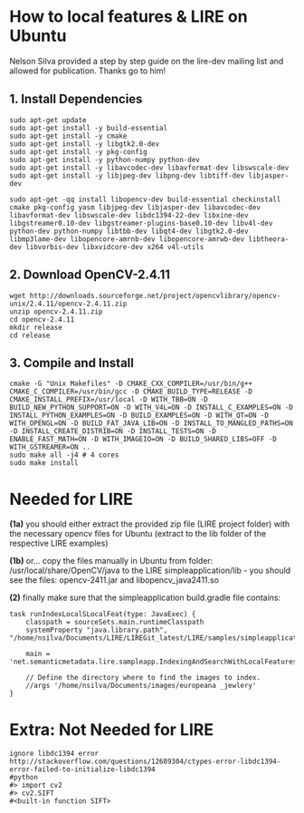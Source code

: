 # How to local features & LIRE on Ubuntu
Nelson Silva provided a step by step guide on the lire-dev mailing list and allowed for publication. Thanks go to him! 

## 1. Install Dependencies
```
sudo apt-get update
sudo apt-get install -y build-essential
sudo apt-get install -y cmake
sudo apt-get install -y libgtk2.0-dev
sudo apt-get install -y pkg-config
sudo apt-get install -y python-numpy python-dev
sudo apt-get install -y libavcodec-dev libavformat-dev libswscale-dev
sudo apt-get install -y libjpeg-dev libpng-dev libtiff-dev libjasper-dev
 
sudo apt-get -qq install libopencv-dev build-essential checkinstall cmake pkg-config yasm libjpeg-dev libjasper-dev libavcodec-dev libavformat-dev libswscale-dev libdc1394-22-dev libxine-dev libgstreamer0.10-dev libgstreamer-plugins-base0.10-dev libv4l-dev python-dev python-numpy libtbb-dev libqt4-dev libgtk2.0-dev libmp3lame-dev libopencore-amrnb-dev libopencore-amrwb-dev libtheora-dev libvorbis-dev libxvidcore-dev x264 v4l-utils
```

## 2. Download OpenCV-2.4.11
```
wget http://downloads.sourceforge.net/project/opencvlibrary/opencv-unix/2.4.11/opencv-2.4.11.zip
unzip opencv-2.4.11.zip
cd opencv-2.4.11
mkdir release
cd release
``` 
## 3. Compile and Install
```
cmake -G "Unix Makefiles" -D CMAKE_CXX_COMPILER=/usr/bin/g++ CMAKE_C_COMPILER=/usr/bin/gcc -D CMAKE_BUILD_TYPE=RELEASE -D CMAKE_INSTALL_PREFIX=/usr/local -D WITH_TBB=ON -D BUILD_NEW_PYTHON_SUPPORT=ON -D WITH_V4L=ON -D INSTALL_C_EXAMPLES=ON -D INSTALL_PYTHON_EXAMPLES=ON -D BUILD_EXAMPLES=ON -D WITH_QT=ON -D WITH_OPENGL=ON -D BUILD_FAT_JAVA_LIB=ON -D INSTALL_TO_MANGLED_PATHS=ON -D INSTALL_CREATE_DISTRIB=ON -D INSTALL_TESTS=ON -D ENABLE_FAST_MATH=ON -D WITH_IMAGEIO=ON -D BUILD_SHARED_LIBS=OFF -D WITH_GSTREAMER=ON ..
sudo make all -j4 # 4 cores
sudo make install
```
# Needed for LIRE
**(1a)** you should either extract the provided zip file (LIRE project folder) with the necessary opencv files for Ubuntu (extract to the lib folder of the respective LIRE examples)

**(1b)** or... copy the files manually in Ubuntu from folder: /usr/local/share/OpenCV/java to the LIRE simpleapplication/lib
	- you should see the files: opencv-2411.jar and libopencv_java2411.so
	
**(2)** finally make sure that the simpleapplication build.gradle file contains:

```
task runIndexLocalSLocalFeat(type: JavaExec) {
    classpath = sourceSets.main.runtimeClasspath
    systemProperty "java.library.path", "/home/nsilva/Documents/LIRE/LIREGit_latest/LIRE/samples/simpleapplication/lib" 

    main = 'net.semanticmetadata.lire.sampleapp.IndexingAndSearchWithLocalFeatures'

    // Define the directory where to find the images to index.
    //args '/home/nsilva/Documents/images/europeana _jewlery'
}
```
 

# Extra: Not Needed for LIRE
```
ignore libdc1394 error http://stackoverflow.com/questions/12689304/ctypes-error-libdc1394-error-failed-to-initialize-libdc1394
#python
#> import cv2
#> cv2.SIFT
#<built-in function SIFT>
```
